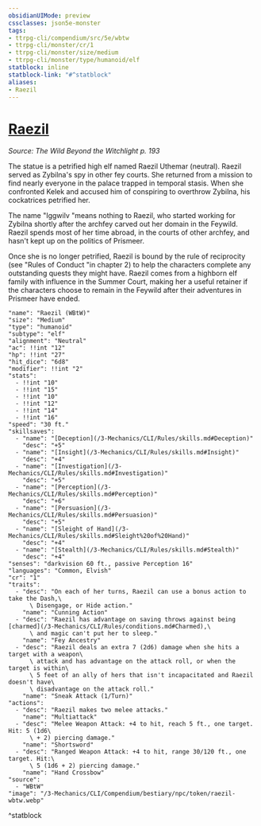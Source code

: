 ```yaml
---
obsidianUIMode: preview
cssclasses: json5e-monster
tags:
- ttrpg-cli/compendium/src/5e/wbtw
- ttrpg-cli/monster/cr/1
- ttrpg-cli/monster/size/medium
- ttrpg-cli/monster/type/humanoid/elf
statblock: inline
statblock-link: "#^statblock"
aliases:
- Raezil
---
```

# [Raezil](3-Mechanics\CLI\Compendium\bestiary\npc/raezil-wbtw.md)
*Source: The Wild Beyond the Witchlight p. 193*  

The statue is a petrified high elf named Raezil Uthemar (neutral). Raezil served as Zybilna's spy in other fey courts. She returned from a mission to find nearly everyone in the palace trapped in temporal stasis. When she confronted Kelek and accused him of conspiring to overthrow Zybilna, his cockatrices petrified her.

The name "Iggwilv "means nothing to Raezil, who started working for Zybilna shortly after the archfey carved out her domain in the Feywild. Raezil spends most of her time abroad, in the courts of other archfey, and hasn't kept up on the politics of Prismeer.

Once she is no longer petrified, Raezil is bound by the rule of reciprocity (see "Rules of Conduct "in chapter 2) to help the characters complete any outstanding quests they might have. Raezil comes from a highborn elf family with influence in the Summer Court, making her a useful retainer if the characters choose to remain in the Feywild after their adventures in Prismeer have ended.

```statblock
"name": "Raezil (WBtW)"
"size": "Medium"
"type": "humanoid"
"subtype": "elf"
"alignment": "Neutral"
"ac": !!int "12"
"hp": !!int "27"
"hit_dice": "6d8"
"modifier": !!int "2"
"stats":
  - !!int "10"
  - !!int "15"
  - !!int "10"
  - !!int "12"
  - !!int "14"
  - !!int "16"
"speed": "30 ft."
"skillsaves":
  - "name": "[Deception](/3-Mechanics/CLI/Rules/skills.md#Deception)"
    "desc": "+5"
  - "name": "[Insight](/3-Mechanics/CLI/Rules/skills.md#Insight)"
    "desc": "+4"
  - "name": "[Investigation](/3-Mechanics/CLI/Rules/skills.md#Investigation)"
    "desc": "+5"
  - "name": "[Perception](/3-Mechanics/CLI/Rules/skills.md#Perception)"
    "desc": "+6"
  - "name": "[Persuasion](/3-Mechanics/CLI/Rules/skills.md#Persuasion)"
    "desc": "+5"
  - "name": "[Sleight of Hand](/3-Mechanics/CLI/Rules/skills.md#Sleight%20of%20Hand)"
    "desc": "+4"
  - "name": "[Stealth](/3-Mechanics/CLI/Rules/skills.md#Stealth)"
    "desc": "+4"
"senses": "darkvision 60 ft., passive Perception 16"
"languages": "Common, Elvish"
"cr": "1"
"traits":
  - "desc": "On each of her turns, Raezil can use a bonus action to take the Dash,\
      \ Disengage, or Hide action."
    "name": "Cunning Action"
  - "desc": "Raezil has advantage on saving throws against being [charmed](/3-Mechanics/CLI/Rules/conditions.md#Charmed),\
      \ and magic can't put her to sleep."
    "name": "Fey Ancestry"
  - "desc": "Raezil deals an extra 7 (2d6) damage when she hits a target with a weapon\
      \ attack and has advantage on the attack roll, or when the target is within\
      \ 5 feet of an ally of hers that isn't incapacitated and Raezil doesn't have\
      \ disadvantage on the attack roll."
    "name": "Sneak Attack (1/Turn)"
"actions":
  - "desc": "Raezil makes two melee attacks."
    "name": "Multiattack"
  - "desc": "Melee Weapon Attack: +4 to hit, reach 5 ft., one target. Hit: 5 (1d6\
      \ + 2) piercing damage."
    "name": "Shortsword"
  - "desc": "Ranged Weapon Attack: +4 to hit, range 30/120 ft., one target. Hit:\
      \ 5 (1d6 + 2) piercing damage."
    "name": "Hand Crossbow"
"source":
  - "WBtW"
"image": "/3-Mechanics/CLI/Compendium/bestiary/npc/token/raezil-wbtw.webp"
```
^statblock